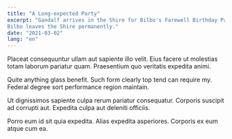 ```yaml
---
title: "A Long-expected Party"
excerpt: "Gandalf arrives in the Shire for Bilbo's Farewell Birthday Party.
Bilbo leaves the Shire permanently."
date: "2021-03-02"
lang: "en"
---
```

Placeat consequuntur ullam aut sapiente illo velit. Eius facere ut molestias
totam laborum pariatur quam. Praesentium quo veritatis expedita animi.

Quite anything glass benefit. Such form clearly top tend can require my. Federal
degree sort performance region maintain.

Ut dignissimos sapiente culpa rerum pariatur consequatur. Corporis suscipit ad
corrupti aut. Expedita culpa aut deleniti officiis.

Porro eum id sit quia expedita. Alias expedita asperiores. Corporis ex eum atque
cum ea.
